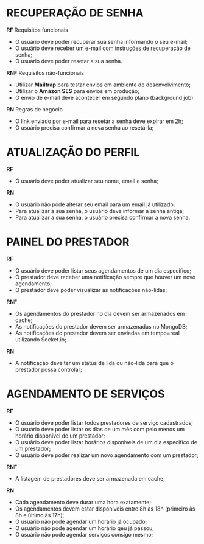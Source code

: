 # RECUPERAÇÃO DE SENHA

**RF** Requisitos funcionais

- O usuário deve poder recuperar sua senha informando o seu e-mail;
- O usuãrio deve receber um e-mail com instruções de recuperação de senha;
- O usuário deve poder resetar a sua senha.

**RNF** Requisitos não-funcionais

- Utilizar **Mailtrap** para testar envios em ambiente de desenvolvimento;
- Utilizar o **Amazon SES** para envios em produção;
- O envio de e-mail deve acontecer em segundo plano (background job)

**RN** Regras de negócio

- O link enviado por e-mail para resetar a senha deve expirar em 2h;
- O usuário precisa confirmar a nova senha ao resetá-la;

# ATUALIZAÇÃO DO PERFIL

**RF**

- O usuário deve poder atualizar seu nome, email e senha;

**RN**

- O usuário não pode alterar seu email para um email já utilizado;
- Para atualizar a sua senha, o usuário deve informar a senha antiga;
- Para atualizar a sua senha, o usuário precisa confirmar a nova senha.

# PAINEL DO PRESTADOR

**RF**

- O usuário deve poder listar seus agendamentos de um dia específico;
- O prestador deve receber uma notificação sempre que houver um novo agendamento;
- O prestador deve poder visualizar as notificações não-lidas;

**RNF**

- Os agendamentos do prestador no dia devem ser armazenados em cache;
- As notificações do prestador devem ser armazenadas no MongoDB;
- As notificações do prestador devem ser enviadas em tempo=real utilizando Socket.io;

**RN**

- A notificação deve ter um status de lida ou não-lida para que o prestador possa controlar;


# AGENDAMENTO DE SERVIÇOS

**RF**

- O usuário deve poder listar todos prestadores de serviço cadastrados;
- O usuário deve poder listar os dias de um mês com pelo menos um horário disponível de um prestador;
- O usuãrio deve poder listar horários disponiveis de um dia especifico de um prestador;
- O usuário deve poder realizar um novo agendamento com um prestador;

**RNF**

- A listagem de prestadores deve ser armazenada em cache;

**RN**

- Cada agendamento deve durar uma hora exatamente;
- Os agendamentos devem estar disponiveis entre 8h às 18h (primeiro às 8h e último às 17h);
- O usuário não pode agendar um horário já ocupado;
- O usuário não pode agendar um horário qeu já passou;
- O usuário não pode agendar serviços consigo mesmo;

